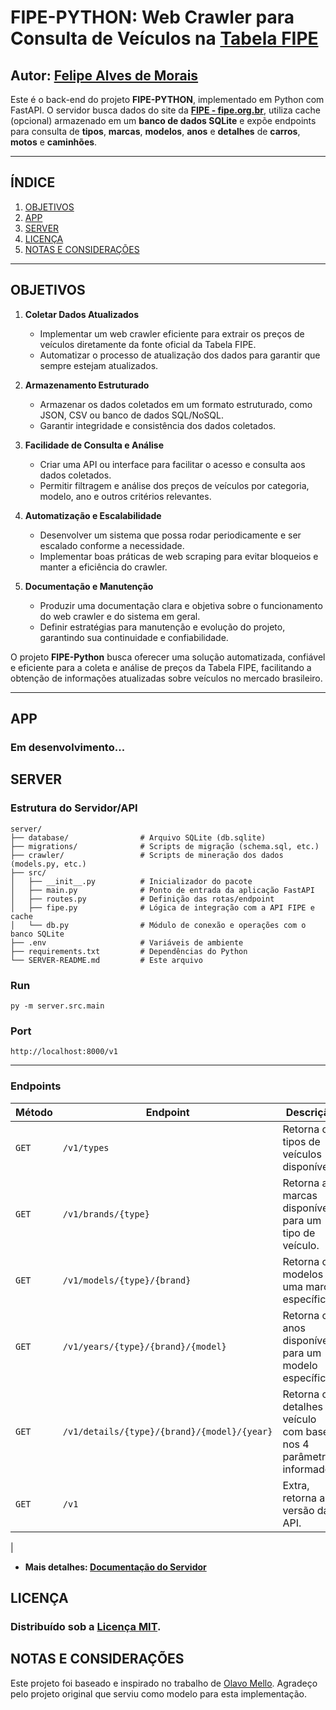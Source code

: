 # FIPE-PYTHON: Web Crawler para Consulta de Veículos na [Tabela FIPE](https://veiculos.fipe.org.br/)
## Autor: [Felipe Alves de Morais](https://github.com/FelipeTr00)

Este é o back-end do projeto **FIPE-PYTHON**, implementado em Python com FastAPI. O servidor busca dados do site da [**FIPE - fipe.org.br**](https://veiculos.fipe.org.br/), utiliza cache (opcional) armazenado em um **banco de dados SQLite** e expõe endpoints para consulta de **tipos**, **marcas**, **modelos**, **anos** e **detalhes** de **carros**, **motos** e **caminhões**.

---

## ÍNDICE

1. [OBJETIVOS](#OBJETIVOS)  
2. [APP](#APP)  
3. [SERVER](#SERVER)  
4. [LICENÇA](#LICENÇA)  
5. [NOTAS E CONSIDERAÇÕES](#NOTAS-E-CONSIDERAÇÕES)

---

## OBJETIVOS

1. **Coletar Dados Atualizados**  
   - Implementar um web crawler eficiente para extrair os preços de veículos diretamente da fonte oficial da Tabela FIPE.
   - Automatizar o processo de atualização dos dados para garantir que sempre estejam atualizados.

2. **Armazenamento Estruturado**  
   - Armazenar os dados coletados em um formato estruturado, como JSON, CSV ou banco de dados SQL/NoSQL.
   - Garantir integridade e consistência dos dados coletados.

3. **Facilidade de Consulta e Análise**  
   - Criar uma API ou interface para facilitar o acesso e consulta aos dados coletados.
   - Permitir filtragem e análise dos preços de veículos por categoria, modelo, ano e outros critérios relevantes.

4. **Automatização e Escalabilidade**  
   - Desenvolver um sistema que possa rodar periodicamente e ser escalado conforme a necessidade.
   - Implementar boas práticas de web scraping para evitar bloqueios e manter a eficiência do crawler.

5. **Documentação e Manutenção**  
   - Produzir uma documentação clara e objetiva sobre o funcionamento do web crawler e do sistema em geral.
   - Definir estratégias para manutenção e evolução do projeto, garantindo sua continuidade e confiabilidade.

O projeto **FIPE-Python** busca oferecer uma solução automatizada, confiável e eficiente para a coleta e análise de preços da Tabela FIPE, facilitando a obtenção de informações atualizadas sobre veículos no mercado brasileiro.


---
## APP 

### Em desenvolvimento...

## SERVER 

### Estrutura do Servidor/API
    server/
    ├── database/                # Arquivo SQLite (db.sqlite)
    ├── migrations/              # Scripts de migração (schema.sql, etc.)
    ├── crawler/                 # Scripts de mineração dos dados (models.py, etc.)
    ├── src/
    │   ├── __init__.py          # Inicializador do pacote
    │   ├── main.py              # Ponto de entrada da aplicação FastAPI
    │   ├── routes.py            # Definição das rotas/endpoint
    │   ├── fipe.py              # Lógica de integração com a API FIPE e cache
    │   └── db.py                # Módulo de conexão e operações com o banco SQLite
    ├── .env                     # Variáveis de ambiente
    ├── requirements.txt         # Dependências do Python
    └── SERVER-README.md         # Este arquivo

### Run
    py -m server.src.main

### Port
    http://localhost:8000/v1


---
### Endpoints

| **Método** | **Endpoint** | **Descrição** |
|------------|----------------------------------|------------------------------------------------------------|
| `GET` | `/v1/types` | Retorna os tipos de veículos disponíveis. |
| `GET` | `/v1/brands/{type}` | Retorna as marcas disponíveis para um tipo de veículo. |
| `GET` | `/v1/models/{type}/{brand}` | Retorna os modelos de uma marca específica. |
| `GET` | `/v1/years/{type}/{brand}/{model}` | Retorna os anos disponíveis para um modelo específico. |
| `GET` | `/v1/details/{type}/{brand}/{model}/{year}` | Retorna os detalhes do veículo com base nos 4 parâmetros informados. |
| `GET` | `/v1` | Extra, retorna a versão da API. |
|

* **Mais detalhes: [Documentação do Servidor](server/README.md)**

## LICENÇA

### Distribuído sob a [Licença MIT](LICENCE.txt).

## NOTAS E CONSIDERAÇÕES

Este projeto foi baseado e inspirado no trabalho de [Olavo Mello](https://github.com/olavomello/fipe-api). Agradeço pelo projeto original que serviu como modelo para esta implementação.

